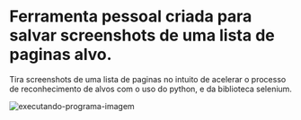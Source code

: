 # Ferramenta pessoal criada para salvar screenshots de uma lista de paginas alvo.
Tira screenshots de uma lista de paginas no intuito de acelerar o processo de reconhecimento de alvos com o uso do python, e da biblioteca selenium.

![executando-programa-imagem](https://i.imgur.com/H1xydvz.png)
